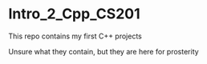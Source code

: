 # Intro_2_Cpp_CS201

This repo contains my first C++ projects

Unsure what they contain, but they are here for prosterity
